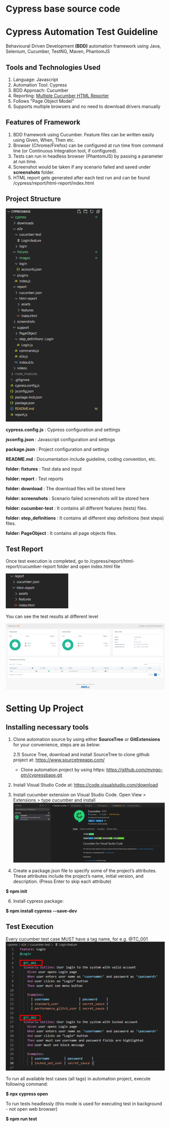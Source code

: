 # Cypress base source code

# Cypress Automation Test Guideline

Behavioural Driven Development **(BDD)** automation framework using Java, Selenium, Cucumber, TestNG, Maven, PhantomJS


## Tools and Technologies Used
1. Language: Javascript
2. Automation Tool: Cypress
3. BDD Approach: Cucumber
4. Reporting: [Multiple Cucumber HTML Reporter](https://www.npmjs.com/package/multiple-cucumber-html-reporter)
5. Follows "Page Object Model"
6. Supports multiple browsers and no need to download drivers manually


## Features of Framework
1. BDD framework using Cucumber. Feature files can be written easily using Given, When, Then etc.
2. Browser (Chrome/Firefox) can be configured at run time from command line (or Continuous Integration tool, if configured).
3. Tests can run in headless browser (PhantomJS) by passing a parameter at run time.
4. Screenshot would be taken if any scenario failed and saved under **screenshots** folder.
5. HTML report gets generated after each test run and can be found /cypress/report/html-report/index.html


## Project Structure
![project-structure](cypress/fixtures/images/project_structure.png)

**cypress.config.js** : Cypress configuration and settings

**jsconfig.json** : Javascript configuration and settings

**package.json** : Project configuration and settings

**README.md** : Documentation include guideline, coding convention, etc.

**folder: fixtures** : Test data and input

**folder: report** : Test reports

**folder: download** : The download files will be stored here

**folder: screenshots** : Scenario failed screenshots will be stored here

**folder: cucumber-test** : It contains all different features (tests) files.

**folder: step_definitions** : It contains all different step definitions (test steps) files.

**folder: PageObject** : It contains all page objects files.


## Test Report ##

Once test execution is completed, go to /cypress/report/html-report/cucumber-report folder and open index.html file

![test-report](cypress/fixtures/images/test_report_folder.png)

You can see the test results at different level

![cucumber-report](cypress/fixtures/images/cucumber_report.png)



# Setting Up Project

## Installing necessary tools

1) Clone automation source by using either **SourceTree** or **GitExtensions** for your convenience, steps are as below:

    2.1) Source Tree, download and install SourceTree to clone github project at: https://www.sourcetreeapp.com/

   - Clone automation project by using https: https://github.com/myngo-ptn/cypressbase.git
   
3) Install Visual Studio Code at: https://code.visualstudio.com/download
4) Install cucumber extension on Visual Studio Code. Open View > Extensions > type cucumber and install
   ![cucumber_extension](cypress/fixtures/images/cucumber_extension.png)

5) Create a package.json file to specify some of the project’s attributes. These attributes include the project’s name, initial version, and description. (Press Enter to skip each attribute)

**$ npm init**

6) Install cypress package:

**$ npm install cypress --save-dev**

## Test Execution
Every cucumber test case MUST have a tag name, for e.g. @TC_001
   ![tag_name](cypress/fixtures/images/tag_name.png)

To run all available test cases (all tags) in automation project, execute following command:

**$ npx cypress open**

To run tests headlessly (this mode is used for executing test in background - not open web browser)

**$ npm run test**


